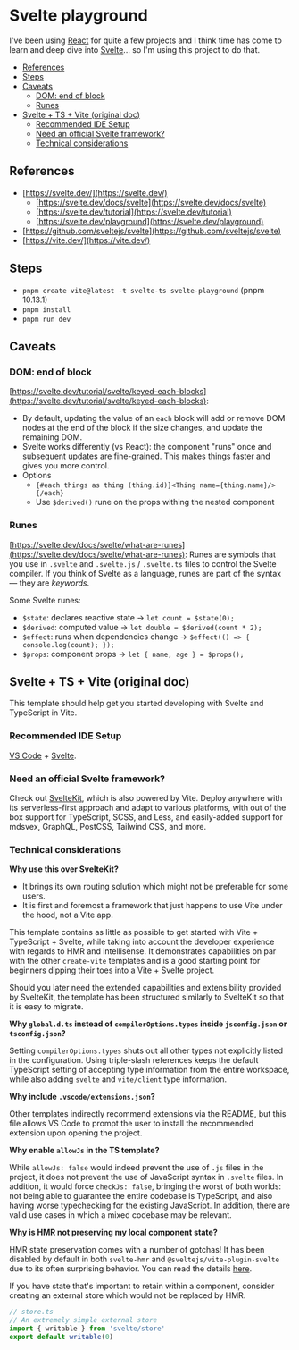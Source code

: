 # Svelte playground

I've been using [React](https://react.dev/) for quite a few projects and I think time has come to learn and deep dive into [Svelte](https://svelte.dev/)... so I'm using this project to do that.

- [References](#references)
- [Steps](#steps)
- [Caveats](#caveats)
  - [DOM: end of block](#dom-end-of-block)
  - [Runes](#runes)
- [Svelte + TS + Vite (original doc)](#svelte--ts--vite-original-doc)
  - [Recommended IDE Setup](#recommended-ide-setup)
  - [Need an official Svelte framework?](#need-an-official-svelte-framework)
  - [Technical considerations](#technical-considerations)

## References

- [https://svelte.dev/](https://svelte.dev/)
  - [https://svelte.dev/docs/svelte](https://svelte.dev/docs/svelte)
  - [https://svelte.dev/tutorial](https://svelte.dev/tutorial)
  - [https://svelte.dev/playground](https://svelte.dev/playground)
- [https://github.com/sveltejs/svelte](https://github.com/sveltejs/svelte)
- [https://vite.dev/](https://vite.dev/)

## Steps

- `pnpm create vite@latest -t svelte-ts svelte-playground` (pnpm 10.13.1)
- `pnpm install`
- `pnpm run dev`

## Caveats

### DOM: end of block

[https://svelte.dev/tutorial/svelte/keyed-each-blocks](https://svelte.dev/tutorial/svelte/keyed-each-blocks):

- By default, updating the value of an `each` block will add or remove DOM nodes at the end of the block if the size changes, and update the remaining DOM.
- Svelte works differently (vs React): the component "runs" once and subsequent updates are fine-grained. This makes things faster and gives you more control.
- Options
  - `{#each things as thing (thing.id)}<Thing name={thing.name}/>{/each}`
  - Use `$derived()` rune on the props withing the nested component

### Runes

[https://svelte.dev/docs/svelte/what-are-runes](https://svelte.dev/docs/svelte/what-are-runes): Runes are symbols that you use in `.svelte` and `.svelte.js` / `.svelte.ts` files to control the Svelte compiler. If you think of Svelte as a language, runes are part of the syntax — they are _keywords_.

Some Svelte runes:

- `$state`: declares reactive state → `let count = $state(0);`
- `$derived`: computed value → `let double = $derived(count * 2);`
- `$effect`: runs when dependencies change → `$effect(() => { console.log(count); });`
- `$props`: component props → `let { name, age } = $props();`

## Svelte + TS + Vite (original doc)

This template should help get you started developing with Svelte and TypeScript in Vite.

### Recommended IDE Setup

[VS Code](https://code.visualstudio.com/) + [Svelte](https://marketplace.visualstudio.com/items?itemName=svelte.svelte-vscode).

### Need an official Svelte framework?

Check out [SvelteKit](https://github.com/sveltejs/kit#readme), which is also powered by Vite. Deploy anywhere with its serverless-first approach and adapt to various platforms, with out of the box support for TypeScript, SCSS, and Less, and easily-added support for mdsvex, GraphQL, PostCSS, Tailwind CSS, and more.

### Technical considerations

**Why use this over SvelteKit?**

- It brings its own routing solution which might not be preferable for some users.
- It is first and foremost a framework that just happens to use Vite under the hood, not a Vite app.

This template contains as little as possible to get started with Vite + TypeScript + Svelte, while taking into account the developer experience with regards to HMR and intellisense. It demonstrates capabilities on par with the other `create-vite` templates and is a good starting point for beginners dipping their toes into a Vite + Svelte project.

Should you later need the extended capabilities and extensibility provided by SvelteKit, the template has been structured similarly to SvelteKit so that it is easy to migrate.

**Why `global.d.ts` instead of `compilerOptions.types` inside `jsconfig.json` or `tsconfig.json`?**

Setting `compilerOptions.types` shuts out all other types not explicitly listed in the configuration. Using triple-slash references keeps the default TypeScript setting of accepting type information from the entire workspace, while also adding `svelte` and `vite/client` type information.

**Why include `.vscode/extensions.json`?**

Other templates indirectly recommend extensions via the README, but this file allows VS Code to prompt the user to install the recommended extension upon opening the project.

**Why enable `allowJs` in the TS template?**

While `allowJs: false` would indeed prevent the use of `.js` files in the project, it does not prevent the use of JavaScript syntax in `.svelte` files. In addition, it would force `checkJs: false`, bringing the worst of both worlds: not being able to guarantee the entire codebase is TypeScript, and also having worse typechecking for the existing JavaScript. In addition, there are valid use cases in which a mixed codebase may be relevant.

**Why is HMR not preserving my local component state?**

HMR state preservation comes with a number of gotchas! It has been disabled by default in both `svelte-hmr` and `@sveltejs/vite-plugin-svelte` due to its often surprising behavior. You can read the details [here](https://github.com/rixo/svelte-hmr#svelte-hmr).

If you have state that's important to retain within a component, consider creating an external store which would not be replaced by HMR.

```ts
// store.ts
// An extremely simple external store
import { writable } from 'svelte/store'
export default writable(0)
```
